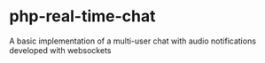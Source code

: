 # php-real-time-chat
A basic implementation of a multi-user chat with audio notifications developed with websockets
